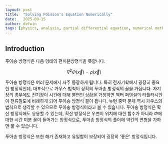 ```yaml
---
layout: post
title:  "Solving Poisson's Equation Numerically"
date:   2025-09-15 
author: defwin
tags: [physics, analysis, partial differential equation, numerical method]
---
```


## Introduction

푸아송 방정식은 다음 형태의 편미분방정식을 뜻합니다.

$$\displaystyle \nabla^2 \Phi(\vec{x}) = \rho(\vec{x})$$

푸아송 방정식은 여러 문제에서 자주 등장하게 됩니다. 특히 전자기학에서 굉장히 중요한 방정식인데, 대표적으로 가우스 법칙이 정확히 푸아송 방정식의 꼴을 가집니다. 자기장의 경우에도 전기장이 시간에 대해 불변인 상황을 가정하면 벡터 퍼텐셜의 라플라시안이 전류밀도에 비례하게 되어 푸아송 방정식 꼴이 됩니다. 뉴턴 중력 문제 역시 가우스의 법칙으로 생각할 수 있으므로 푸아송 방정식이라고 볼 수 있습니다. 푸아송 방정식은 확산 방정식에도 응용할 수 있는데, 확산 방정식은 우변이 위치에 대한 함수가 아니라 $\Phi$에 대한 시간 미분 꼴이 들어가는 방정식으로, 푸아송 방정식의 풀이에 약간의 변형을 가하면 풀 수 있습니다. 

푸아송 방정식은 또한 해가 존재하고 유일함이 보장되어 굉장히 '좋은' 방정식입니다.
